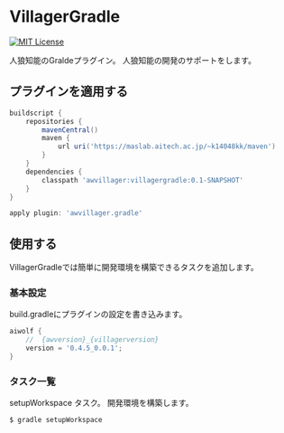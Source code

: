# VillagerGradle
[![MIT License](https://img.shields.io/badge/license-MIT-blue.svg)](LICENSE.txt)

人狼知能のGraldeプラグイン。
人狼知能の開発のサポートをします。


## プラグインを適用する

```groovy
buildscript {
    repositories {
        mavenCentral()
        maven {
            url uri('https://maslab.aitech.ac.jp/~k14048kk/maven')
        }
    }
    dependencies {
        classpath 'awvillager:villagergradle:0.1-SNAPSHOT'
    }
}

apply plugin: 'awvillager.gradle'
```

## 使用する

VillagerGradleでは簡単に開発環境を構築できるタスクを追加します。

### 基本設定

build.gradleにプラグインの設定を書き込みます。

```groovy
aiwolf {
    //  {awversion}_{villagerversion}
    version = '0.4.5_0.0.1';
}
```

### タスク一覧

setupWorkspace タスク。 開発環境を構築します。

```
$ gradle setupWorkspace 
```


